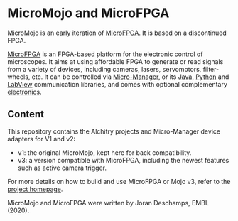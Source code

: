 # MicroMojo and MicroFPGA

MicroMojo is an early iteration of [MicroFPGA](https://mufpga.github.io). It is based on a discontinued FPGA.

[MicroFPGA](https://mufpga.github.io) is an FPGA-based platform for the electronic control of microscopes. It aims at using affordable FPGA to generate or read signals from a variety of devices, including cameras, lasers, servomotors, filter-wheels, etc. It can be controlled via [Micro-Manager](https://micro-manager.org/), or its [Java](https://github.com/mufpga/MicroFPGA-java), [Python](https://github.com/mufpga/MicroFPGA-py) and [LabView](https://github.com/mufpga/MicroFPGA-labview) communication libraries, and comes with optional complementary [electronics](https://github.com/mufpga/MicroFPGA-electronics).

## Content

This repository contains the Alchitry projects and Micro-Manager device adapters for V1 and v2:

- v1: the original MicroMojo, kept here for back compatibility.
- v3: a version compatible with MicroFPGA, including the newest features such as active camera trigger. 

For more details on how to build and use MicroFPGA or Mojo v3, refer to the [project homepage](https://mufpga.github.io).


MicroMojo and MicroFPGA were written by Joran Deschamps, EMBL (2020).
